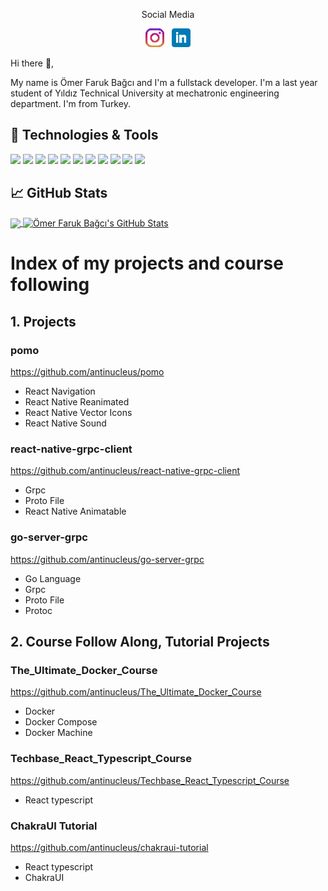 <p align='center'>Social Media</p>

<p align='center'>
<a href="https://www.instagram.com/omer.faruk_bagci/"><img height="30" src="https://github.com/antinucleus/antinucleus/blob/main/icons/instagram.png?raw=true"></a>&nbsp;&nbsp;
<a href="https://www.linkedin.com/in/%C3%B6mer-faruk-ba%C4%9Fc%C4%B1-96a160175/"><img height="30" src="https://github.com/antinucleus/antinucleus/blob/main/icons/linkedin.png?raw=true"></a>
</p>

Hi there 👋,

My name is Ömer Faruk Bağcı and I'm a fullstack developer. I'm a last year student of Yıldız Technical University at mechatronic engineering department. I'm from Turkey.


## 🔧 Technologies & Tools
![](https://img.shields.io/badge/OS-Linux-informational?style=flat&logo=linux&logoColor=white&color=2bbc8a)
![](https://img.shields.io/badge/OS-MacOs-informational?style=flat&logo=macOs&logoColor=white&color=2bbc8a)
![](https://img.shields.io/badge/Editor-VsCode-informational?style=flat&logo=visualstudiocode&logoColor=white&color=2bbc8a)
![](https://img.shields.io/badge/Code-JavaScript-informational?style=flat&logo=javascript&logoColor=white&color=2bbc8a)
![](https://img.shields.io/badge/Code-Node.js-informational?style=flat&logo=nodedotjs&logoColor=white&color=2bbc8a)
![](https://img.shields.io/badge/Code-C++-informational?style=flat&logo=cplusplus&logoColor=white&color=2bbc8a)
![](https://img.shields.io/badge/Code-Golang-informational?style=flat&logo=go&logoColor=white&color=2bbc8a)
![](https://img.shields.io/badge/Code-ReactJs-informational?style=flat&logo=react&logoColor=white&color=2bbc8a)
![](https://img.shields.io/badge/Shell-Bash-informational?style=flat&logo=gnu-bash&logoColor=white&color=2bbc8a)
![](https://img.shields.io/badge/Tools-PostgreSQL-informational?style=flat&logo=postgresql&logoColor=white&color=2bbc8a)
![](https://img.shields.io/badge/Tools-Docker-informational?style=flat&logo=docker&logoColor=white&color=2bbc8a)



## &#x1f4c8; GitHub Stats

<a href="https://github.com/antinucleus/antinucleus">
  <img align="center" src="https://github-readme-stats.vercel.app/api/top-langs/?username=antinucleus&hide=java,html,tex&title_color=ffffff&text_color=c9cacc&icon_color=2bbc8a&bg_color=1d1f21&langs_count=3" />
</a>

<a href="https://github.com/antinucleus/antinucleus">
  <img align="center" src="https://github-readme-stats.vercel.app/api?username=antinucleus&show_icons=true&line_height=27&count_private=true&title_color=ffffff&text_color=c9cacc&icon_color=2bbc8a&bg_color=1d1f21" alt="Ömer Faruk Bağcı's GitHub Stats"/>
</a>

# Index of my projects and course following
## 1. Projects
### pomo
https://github.com/antinucleus/pomo
- React Navigation
- React Native Reanimated
- React Native Vector Icons
- React Native Sound
### react-native-grpc-client
https://github.com/antinucleus/react-native-grpc-client
- Grpc
- Proto File
- React Native Animatable
### go-server-grpc
https://github.com/antinucleus/go-server-grpc
- Go Language
- Grpc
- Proto File
- Protoc

## 2. Course Follow Along, Tutorial Projects
### The_Ultimate_Docker_Course
https://github.com/antinucleus/The_Ultimate_Docker_Course
- Docker
- Docker Compose
- Docker Machine
### Techbase_React_Typescript_Course
https://github.com/antinucleus/Techbase_React_Typescript_Course
- React typescript
### ChakraUI Tutorial
https://github.com/antinucleus/chakraui-tutorial
- React typescript
- ChakraUI
